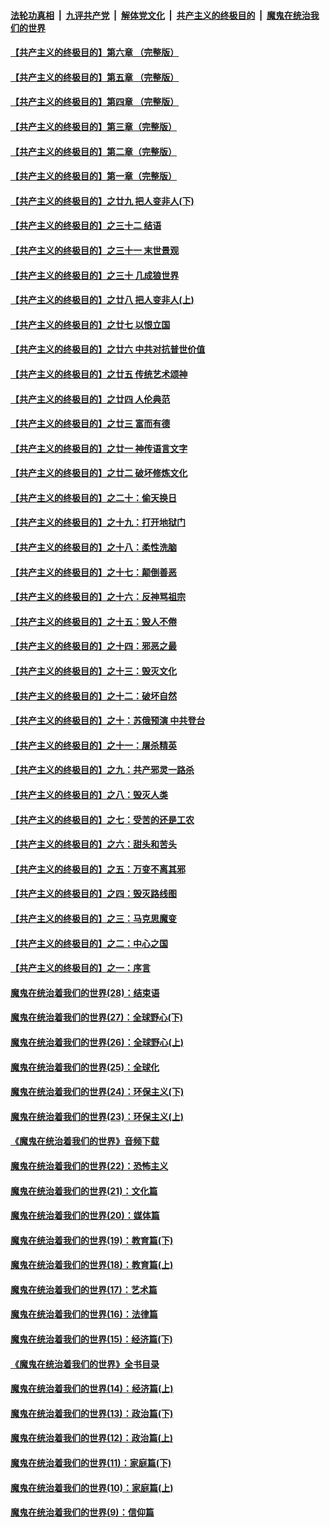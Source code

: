 ####  [法轮功真相](../../../../basic/blob/master/README.md?t=04301231) &nbsp;|&nbsp; [九评共产党](../../../../9ping.md/blob/master/README.md?t=04301231) &nbsp;|&nbsp; [解体党文化](../../../../jtdwh.md/blob/master/README.md?t=04301231)  &nbsp;|&nbsp; [共产主义的终极目的](../../../../gczydzjmd.md/blob/master/README.md?t=04301231) &nbsp;|&nbsp; [魔鬼在统治我们的世界](../../../../mgztzwmdsj.md/blob/master/README.md?t=04301231) 

#### [【共产主义的终极目的】第六章 （完整版）](../pages/nsc422/n11428913.md?t=04301231) 

#### [【共产主义的终极目的】第五章 （完整版）](../pages/nsc422/n11428912.md?t=04301231) 

#### [【共产主义的终极目的】第四章 （完整版）](../pages/nsc422/n11428907.md?t=04301231) 

#### [【共产主义的终极目的】第三章（完整版）](../pages/nsc422/n11428848.md?t=04301231) 

#### [【共产主义的终极目的】第二章（完整版）](../pages/nsc422/n11428831.md?t=04301231) 

#### [【共产主义的终极目的】第一章（完整版）](../pages/nsc422/n11417651.md?t=04301231) 

#### [【共产主义的终极目的】之廿九 把人变非人(下)](../pages/nsc422/n11344140.md?t=04301231) 

#### [【共产主义的终极目的】之三十二 结语](../pages/nsc422/n11360535.md?t=04301231) 

#### [【共产主义的终极目的】之三十一 末世景观](../pages/nsc422/n11351129.md?t=04301231) 

#### [【共产主义的终极目的】之三十 几成狼世界](../pages/nsc422/n11348280.md?t=04301231) 

#### [【共产主义的终极目的】之廿八 把人变非人(上)](../pages/nsc422/n11340492.md?t=04301231) 

#### [【共产主义的终极目的】之廿七 以恨立国](../pages/nsc422/n11336944.md?t=04301231) 

#### [【共产主义的终极目的】之廿六 中共对抗普世价值](../pages/nsc422/n11324785.md?t=04301231) 

#### [【共产主义的终极目的】之廿五 传统艺术颂神](../pages/nsc422/n11296396.md?t=04301231) 

#### [【共产主义的终极目的】之廿四 人伦典范](../pages/nsc422/n11296397.md?t=04301231) 

#### [【共产主义的终极目的】之廿三 富而有德](../pages/nsc422/n11283598.md?t=04301231) 

#### [【共产主义的终极目的】之廿一 神传语言文字](../pages/nsc422/n11263265.md?t=04301231) 

#### [【共产主义的终极目的】之廿二 破坏修炼文化](../pages/nsc422/n11245728.md?t=04301231) 

#### [【共产主义的终极目的】之二十：偷天换日](../pages/nsc422/n11238846.md?t=04301231) 

#### [【共产主义的终极目的】之十九：打开地狱门](../pages/nsc422/n11206376.md?t=04301231) 

#### [【共产主义的终极目的】之十八：柔性洗脑](../pages/nsc422/n11199994.md?t=04301231) 

#### [【共产主义的终极目的】之十七：颠倒善恶](../pages/nsc422/n11179782.md?t=04301231) 

#### [【共产主义的终极目的】之十六：反神骂祖宗](../pages/nsc422/n11166798.md?t=04301231) 

#### [【共产主义的终极目的】之十五：毁人不倦](../pages/nsc422/n11166792.md?t=04301231) 

#### [【共产主义的终极目的】之十四：邪恶之最](../pages/nsc422/n11150249.md?t=04301231) 

#### [【共产主义的终极目的】之十三：毁灭文化](../pages/nsc422/n11135227.md?t=04301231) 

#### [【共产主义的终极目的】之十二：破坏自然](../pages/nsc422/n11135214.md?t=04301231) 

#### [【共产主义的终极目的】之十：苏俄预演 中共登台](../pages/nsc422/n11118424.md?t=04301231) 

#### [【共产主义的终极目的】之十一：屠杀精英](../pages/nsc422/n11118442.md?t=04301231) 

#### [【共产主义的终极目的】之九：共产邪灵一路杀](../pages/nsc422/n11114139.md?t=04301231) 

#### [【共产主义的终极目的】之八：毁灭人类](../pages/nsc422/n11108503.md?t=04301231) 

#### [【共产主义的终极目的】之七：受苦的还是工农](../pages/nsc422/n11101809.md?t=04301231) 

#### [【共产主义的终极目的】之六：甜头和苦头](../pages/nsc422/n11096971.md?t=04301231) 

#### [【共产主义的终极目的】之五：万变不离其邪](../pages/nsc422/n11091285.md?t=04301231) 

#### [【共产主义的终极目的】之四：毁灭路线图](../pages/nsc422/n11086284.md?t=04301231) 

#### [【共产主义的终极目的】之三：马克思魔变](../pages/nsc422/n11061941.md?t=04301231) 

#### [【共产主义的终极目的】之二：中心之国](../pages/nsc422/n11047728.md?t=04301231) 

#### [【共产主义的终极目的】之一：序言](../pages/nsc422/n11086077.md?t=04301231) 

#### [魔鬼在统治着我们的世界(28)：结束语](../pages/nsc422/n10936246.md?t=04301231) 

#### [魔鬼在统治着我们的世界(27)：全球野心(下)](../pages/nsc422/n10928319.md?t=04301231) 

#### [魔鬼在统治着我们的世界(26)：全球野心(上)](../pages/nsc422/n10900318.md?t=04301231) 

#### [魔鬼在统治着我们的世界(25)：全球化](../pages/nsc422/n10788205.md?t=04301231) 

#### [魔鬼在统治着我们的世界(24)：环保主义(下)](../pages/nsc422/n10695307.md?t=04301231) 

#### [魔鬼在统治着我们的世界(23)：环保主义(上)](../pages/nsc422/n10688613.md?t=04301231) 

#### [《魔鬼在统治着我们的世界》音频下载](../pages/nsc422/n10635553.md?t=04301231) 

#### [魔鬼在统治着我们的世界(22)：恐怖主义](../pages/nsc422/n10614727.md?t=04301231) 

#### [魔鬼在统治着我们的世界(21)：文化篇](../pages/nsc422/n10597706.md?t=04301231) 

#### [魔鬼在统治着我们的世界(20)：媒体篇](../pages/nsc422/n10586579.md?t=04301231) 

#### [魔鬼在统治着我们的世界(19)：教育篇(下)](../pages/nsc422/n10564808.md?t=04301231) 

#### [魔鬼在统治着我们的世界(18)：教育篇(上)](../pages/nsc422/n10526970.md?t=04301231) 

#### [魔鬼在统治着我们的世界(17)：艺术篇](../pages/nsc422/n10499093.md?t=04301231) 

#### [魔鬼在统治着我们的世界(16)：法律篇](../pages/nsc422/n10485969.md?t=04301231) 

#### [魔鬼在统治着我们的世界(15)：经济篇(下)](../pages/nsc422/n10469975.md?t=04301231) 

#### [《魔鬼在统治着我们的世界》全书目录](../pages/nsc422/n10464261.md?t=04301231) 

#### [魔鬼在统治着我们的世界(14)：经济篇(上)](../pages/nsc422/n10457370.md?t=04301231) 

#### [魔鬼在统治着我们的世界(13)：政治篇(下)](../pages/nsc422/n10448270.md?t=04301231) 

#### [魔鬼在统治着我们的世界(12)：政治篇(上)](../pages/nsc422/n10444576.md?t=04301231) 

#### [魔鬼在统治着我们的世界(11)：家庭篇(下)](../pages/nsc422/n10440961.md?t=04301231) 

#### [魔鬼在统治着我们的世界(10)：家庭篇(上)](../pages/nsc422/n10435448.md?t=04301231) 

#### [魔鬼在统治着我们的世界(9)：信仰篇](../pages/nsc422/n10432159.md?t=04301231) 

